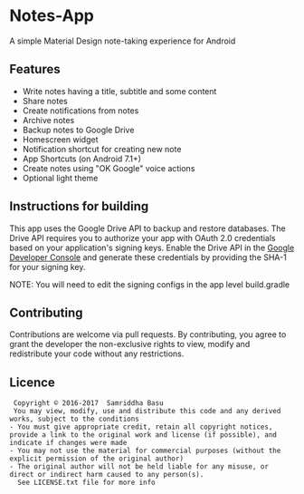 # Notes-App
A simple Material Design note-taking experience for Android

## Features
- Write notes having a title, subtitle and some content
- Share notes
- Create notifications from notes
- Archive notes
- Backup notes to Google Drive
- Homescreen widget
- Notification shortcut for creating new note
- App Shortcuts (on Android 7.1+)
- Create notes using "OK Google" voice actions
- Optional light theme

## Instructions for building
This app uses the Google Drive API to backup and restore databases. The Drive API requires you to authorize your app with OAuth 2.0
 credentials based on your application's signing keys. Enable the Drive API in the [Google Developer Console](https://console.developers.google.com/apis/) and generate these credentials by providing the SHA-1 for your signing key.

NOTE: You will need to edit the signing configs in the app level build.gradle

## Contributing
Contributions are welcome via pull requests. By contributing, you agree to grant the developer the non-exclusive rights to view, modify and redistribute your code without any restrictions.

## Licence
     Copyright © 2016-2017  Samriddha Basu
     You may view, modify, use and distribute this code and any derived works, subject to the conditions
    - You must give appropriate credit, retain all copyright notices, provide a link to the original work and license (if possible), and indicate if changes were made
    - You may not use the material for commercial purposes (without the explicit permission of the original author)
    - The original author will not be held liable for any misuse, or direct or indirect harm caused to any person(s).
	  See LICENSE.txt file for more info
